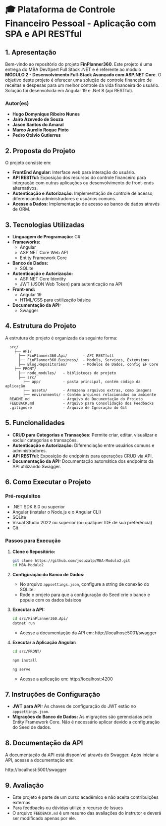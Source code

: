 # 🎓 **Plataforma de Controle Financeiro Pessoal - Aplicação com SPA e API RESTful**



## **1. Apresentação** 

Bem-vindo ao repositório do projeto **FinPlanner360**. Este projeto é uma entrega do MBA DevXpert Full Stack .NET e é referente ao módulo **MÓDULO 2 - Desenvolvimento Full-Stack Avançado com ASP.NET Core**.
O objetivo deste projeto é oferecer uma solução de controle financeiro de receitas e despesas para um melhor controle da vida financeira do usuário.
Solução foi desenvolvida em Angular 19 e .Net 8 (api RESTful).

### **Autor(es)**
- **Hugo Domynique Ribeiro Nunes**
- **Jairo Azevedo de Souza**
- **Jason Santos do Amaral**
- **Marco Aurelio Roque Pinto**
- **Pedro Otávio Gutierres**

## **2. Proposta do Projeto**

O projeto consiste em:

- **FrontEnd Angular:** Interface web para interação do usuário.
- **API RESTful:** Exposição dos recursos do controle financeiro para integração com outras aplicações ou desenvolvimento de front-ends alternativos.
- **Autenticação e Autorização:** Implementação de controle de acesso, diferenciando administradores e usuários comuns.
- **Acesso a Dados:** Implementação de acesso ao banco de dados através de ORM.

## **3. Tecnologias Utilizadas**

- **Linguagem de Programação:** C#
- **Frameworks:**
  - Angular
  - ASP.NET Core Web API
  - Entity Framework Core
- **Banco de Dados:** 
  - SQLite
- **Autenticação e Autorização:**
  - ASP.NET Core Identity
  - JWT (JSON Web Token) para autenticação na API
- **Front-end:**
  - Angular 19
  - HTML/CSS para estilização básica
- **Documentação da API:** 
  - Swagger

## **4. Estrutura do Projeto**

A estrutura do projeto é organizada da seguinte forma:

```
  src/
    ├── API/
      ├── FinPlanner360.Api/       - API RESTfull
      ├── FinPlanner360.Business/  - Models, Services, Extensions
      ├── Blog.Repositories/       - Modelos de Dados, config EF Core
    ├── FRONT/
      ├── node_modules/   - bibliotecas do projeto
      ├── src/                     
        ├── app/          - pasta principal, contém código da aplicação 
        ├── assets/       - Armazena arquivos extras, como imagens
        ├── environments/ - Contém arquivos relacionados ao ambiente
  README.md               - Arquivo de Documentação do Projeto
  FEEDBACK.md             - Arquivo para Consolidação dos Feedbacks
  .gitignore              - Arquivo de Ignoração do Git
```

## **5. Funcionalidades**

- **CRUD para Categorias e Transações:** Permite criar, editar, visualizar e excluir categorias e transações.
- **Autenticação e Autorização:** Diferenciação entre usuários comuns e administradores.
- **API RESTful:** Exposição de endpoints para operações CRUD via API.
- **Documentação da API:** Documentação automática dos endpoints da API utilizando Swagger.

## **6. Como Executar o Projeto**

### **Pré-requisitos**

- .NET SDK 8.0 ou superior
- Angular (instalar o Node.js e o Angular CLI)
- SQLite
- Visual Studio 2022 ou superior (ou qualquer IDE de sua preferência)
- Git

### **Passos para Execução**

1. **Clone o Repositório:**
   
   ```bash
   git clone https://github.com/jsouzalp/MBA-Modulo2.git
   cd MBA-Modulo2
   ```
   
2. **Configuração do Banco de Dados:**
   
   - No arquivo `appsettings.json`, configure a string de conexão do SQLite.
   - Rode o projeto para que a configuração do Seed crie o banco e popule com os dados básicos

3. **Executar a API:**
   
   ```bash
   cd src/FinPlanner360.Api/
   dotnet run
   ```
   
   - Acesse a documentação da API em: http://localhost:5001/swagger
   
4. **Executar a Aplicação Angular:**
   
   ```bash
   cd src/FRONT/
   
   npm install
   
   ng serve
   ```
   
   - Acesse a aplicação em: http://localhost:4200


## **7. Instruções de Configuração**

- **JWT para API:** As chaves de configuração do JWT estão no `appsettings.json`.
- **Migrações do Banco de Dados:** As migrações são gerenciadas pelo Entity Framework Core. Não é necessário aplicar devido a configuração do Seed de dados.

## **8. Documentação da API**

A documentação da API está disponível através do Swagger. Após iniciar a API, acesse a documentação em:

http://localhost:5001/swagger

## **9. Avaliação**

- Este projeto é parte de um curso acadêmico e não aceita contribuições externas. 
- Para feedbacks ou dúvidas utilize o recurso de Issues
- O arquivo `FEEDBACK.md` é um resumo das avaliações do instrutor e deverá ser modificado apenas por ele.


